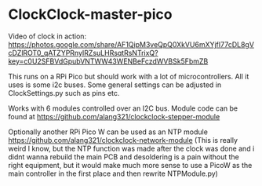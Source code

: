 # ClockClock-master-pico

Video of clock in action:
https://photos.google.com/share/AF1QipM3veQpQ0XkVU6mXYjfI77cDL8gVcDZlROT0_qATZYPRnyIRZsuLHRsqtRsNTrixQ?key=c0U2SFBVdGpubVNTWW43WENBeFczdWVBSk5FbmZB

This runs on a RPi Pico but should work with a lot of microcontrollers. All it uses is some i2c buses. Some general settings can be adjusted in ClockSettings.py such as pins etc.

Works with 6 modules controlled over an I2C bus. Module code can be found at https://github.com/alang321/clockclock-stepper-module

Optionally another RPi Pico W can be used as an NTP module https://github.com/alang321/clockclock-network-module
(This is really weird I know, but the NTP function was made after the clock was done and i didnt wanna rebuild the main PCB and desoldering is a pain without the right equipment, but it would make much more sense to use a PicoW as the main controller in the first place and then rewrite NTPModule.py)